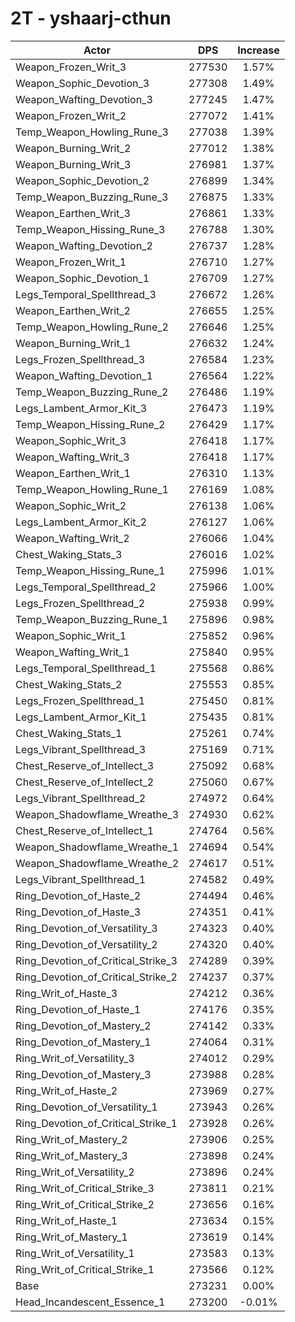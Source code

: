 # 2T - yshaarj-cthun
| Actor | DPS | Increase |
|---|:---:|:---:|
|Weapon_Frozen_Writ_3|277530|1.57%|
|Weapon_Sophic_Devotion_3|277308|1.49%|
|Weapon_Wafting_Devotion_3|277245|1.47%|
|Weapon_Frozen_Writ_2|277072|1.41%|
|Temp_Weapon_Howling_Rune_3|277038|1.39%|
|Weapon_Burning_Writ_2|277012|1.38%|
|Weapon_Burning_Writ_3|276981|1.37%|
|Weapon_Sophic_Devotion_2|276899|1.34%|
|Temp_Weapon_Buzzing_Rune_3|276875|1.33%|
|Weapon_Earthen_Writ_3|276861|1.33%|
|Temp_Weapon_Hissing_Rune_3|276788|1.30%|
|Weapon_Wafting_Devotion_2|276737|1.28%|
|Weapon_Frozen_Writ_1|276710|1.27%|
|Weapon_Sophic_Devotion_1|276709|1.27%|
|Legs_Temporal_Spellthread_3|276672|1.26%|
|Weapon_Earthen_Writ_2|276655|1.25%|
|Temp_Weapon_Howling_Rune_2|276646|1.25%|
|Weapon_Burning_Writ_1|276632|1.24%|
|Legs_Frozen_Spellthread_3|276584|1.23%|
|Weapon_Wafting_Devotion_1|276564|1.22%|
|Temp_Weapon_Buzzing_Rune_2|276486|1.19%|
|Legs_Lambent_Armor_Kit_3|276473|1.19%|
|Temp_Weapon_Hissing_Rune_2|276429|1.17%|
|Weapon_Sophic_Writ_3|276418|1.17%|
|Weapon_Wafting_Writ_3|276418|1.17%|
|Weapon_Earthen_Writ_1|276310|1.13%|
|Temp_Weapon_Howling_Rune_1|276169|1.08%|
|Weapon_Sophic_Writ_2|276138|1.06%|
|Legs_Lambent_Armor_Kit_2|276127|1.06%|
|Weapon_Wafting_Writ_2|276066|1.04%|
|Chest_Waking_Stats_3|276016|1.02%|
|Temp_Weapon_Hissing_Rune_1|275996|1.01%|
|Legs_Temporal_Spellthread_2|275966|1.00%|
|Legs_Frozen_Spellthread_2|275938|0.99%|
|Temp_Weapon_Buzzing_Rune_1|275896|0.98%|
|Weapon_Sophic_Writ_1|275852|0.96%|
|Weapon_Wafting_Writ_1|275840|0.95%|
|Legs_Temporal_Spellthread_1|275568|0.86%|
|Chest_Waking_Stats_2|275553|0.85%|
|Legs_Frozen_Spellthread_1|275450|0.81%|
|Legs_Lambent_Armor_Kit_1|275435|0.81%|
|Chest_Waking_Stats_1|275261|0.74%|
|Legs_Vibrant_Spellthread_3|275169|0.71%|
|Chest_Reserve_of_Intellect_3|275092|0.68%|
|Chest_Reserve_of_Intellect_2|275060|0.67%|
|Legs_Vibrant_Spellthread_2|274972|0.64%|
|Weapon_Shadowflame_Wreathe_3|274930|0.62%|
|Chest_Reserve_of_Intellect_1|274764|0.56%|
|Weapon_Shadowflame_Wreathe_1|274694|0.54%|
|Weapon_Shadowflame_Wreathe_2|274617|0.51%|
|Legs_Vibrant_Spellthread_1|274582|0.49%|
|Ring_Devotion_of_Haste_2|274494|0.46%|
|Ring_Devotion_of_Haste_3|274351|0.41%|
|Ring_Devotion_of_Versatility_3|274323|0.40%|
|Ring_Devotion_of_Versatility_2|274320|0.40%|
|Ring_Devotion_of_Critical_Strike_3|274289|0.39%|
|Ring_Devotion_of_Critical_Strike_2|274237|0.37%|
|Ring_Writ_of_Haste_3|274212|0.36%|
|Ring_Devotion_of_Haste_1|274176|0.35%|
|Ring_Devotion_of_Mastery_2|274142|0.33%|
|Ring_Devotion_of_Mastery_1|274064|0.31%|
|Ring_Writ_of_Versatility_3|274012|0.29%|
|Ring_Devotion_of_Mastery_3|273988|0.28%|
|Ring_Writ_of_Haste_2|273969|0.27%|
|Ring_Devotion_of_Versatility_1|273943|0.26%|
|Ring_Devotion_of_Critical_Strike_1|273928|0.26%|
|Ring_Writ_of_Mastery_2|273906|0.25%|
|Ring_Writ_of_Mastery_3|273898|0.24%|
|Ring_Writ_of_Versatility_2|273896|0.24%|
|Ring_Writ_of_Critical_Strike_3|273811|0.21%|
|Ring_Writ_of_Critical_Strike_2|273656|0.16%|
|Ring_Writ_of_Haste_1|273634|0.15%|
|Ring_Writ_of_Mastery_1|273619|0.14%|
|Ring_Writ_of_Versatility_1|273583|0.13%|
|Ring_Writ_of_Critical_Strike_1|273566|0.12%|
|Base|273231|0.00%|
|Head_Incandescent_Essence_1|273200|-0.01%|
